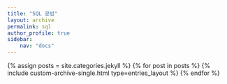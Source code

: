 ```yaml
---
title: "SQL 문법"
layout: archive
permalink: sql
author_profile: true
sidebar:
    nav: "docs"
---
```


{% assign posts = site.categories.jekyll %}
{% for post in posts %}
  {% include custom-archive-single.html type=entries_layout %}
{% endfor %}